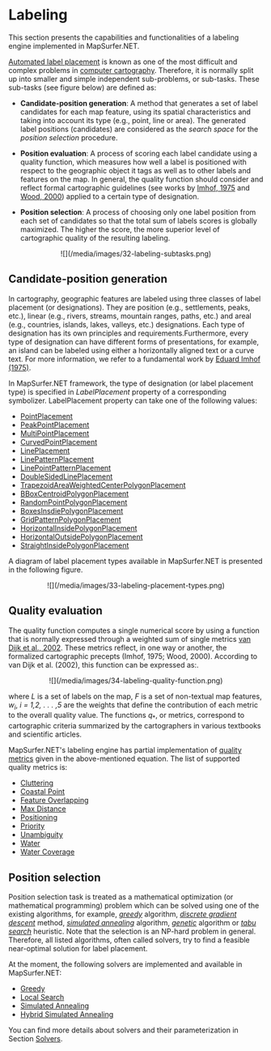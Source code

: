 # Labeling 

This section presents the capabilities and functionalities of a labeling engine implemented in MapSurfer.NET.

[Automated label placement](https://en.wikipedia.org/wiki/Automatic_label_placement) is known as one of the most difficult and complex problems in [computer cartography](https://en.wikipedia.org/wiki/Digital_mapping). Therefore, it is normally split up into smaller and simple independent sub-problems, or sub-tasks. These sub-tasks (see figure below) are defined as:

- **Candidate-position generation**: A method that generates a set of label candidates
for each map feature, using its spatial characteristics and taking into account its
type (e.g., point, line or area). The generated label positions (candidates) are considered as the *search space* for the *position selection* procedure.

- **Position evaluation**: A process of scoring each label candidate using a quality function, which measures how well a label is positioned with respect to the geographic object it tags as well as to other labels and features on the map. In general, the quality function should consider and reflect formal cartographic guidelines (see works by [Imhof, 1975](http://www.mapgraphics.net/downloads/Positioning_Names_on_Maps.pdf) and [Wood, 2000](http://www.maneyonline.com/doi/abs/10.1179/caj.2000.37.1.5)) applied to a certain type of designation.

- **Position selection**: A process of choosing only one label position from each set of candidates so that the total sum of labels scores is globally maximized. The higher the score, the more superior level of cartographic quality of the resulting labeling.

<center>![](/media/images/32-labeling-subtasks.png)</center>


## Candidate-position generation

In cartography, geographic features are labeled using three classes of label  placement (or designations). They are position (e.g., settlements, peaks, etc.), linear (e.g., rivers, streams, mountain ranges, paths, etc.) and areal (e.g., countries, islands, lakes, valleys, etc.) designations. Each type of designation has its own principles and requirements.Furthermore, every type of designation can have different forms of presentations, for example, an island can be labeled using either a horizontally aligned text or a curve text. For more information, we refer to a fundamental work by [Eduard Imhof (1975)](http://www.mapgraphics.net/downloads/Positioning_Names_on_Maps.pdf). 

In MapSurfer.NET framework, the type of designation (or label placement type) is specified in *LabelPlacement* property of a corresponding symbolizer. LabelPlacement property can take one of the following values:     

- [PointPlacement](/usermanual/labeling/label-placement-types#pointplacement)
- [PeakPointPlacement](/usermanual/labeling/label-placement-types#peakpointplacement)
- [MultiPointPlacement](/usermanual/labeling/label-placement-types#multipointplacement)
- [CurvedPointPlacement](/usermanual/labeling/label-placement-types#curvedpointplacement)
- [LinePlacement](/usermanual/labeling/label-placement-types#lineplacement)
- [LinePatternPlacement](/usermanual/labeling/label-placement-types#linepatternplacement)
- [LinePointPatternPlacement](/usermanual/labeling/label-placement-types#linepointpatternplacement)
- [DoubleSidedLinePlacement](/usermanual/labeling/label-placement-types#doublesidedlineplacement)
- [TrapezoidAreaWeightedCenterPolygonPlacement](/usermanual/labeling/label-placement-types#trapezoidareaweightedcenterpolygonplacement)
- [BBoxCentroidPolygonPlacement](/usermanual/labeling/label-placement-types#bboxcentroidpolygonplacement)
- [RandomPointPolygonPlacement](/usermanual/labeling/label-placement-types#randompointpolygonplacement)
- [BoxesInsdiePolygonPlacement](/usermanual/labeling/label-placement-types#boxesinsdiepolygonplacement)
- [GridPatternPolygonPlacement](/usermanual/labeling/label-placement-types#gridpatternpolygonplacement)
- [HorizontalInsidePolygonPlacement](/usermanual/labeling/label-placement-types#horizontalinsidepolygonplacement)
- [HorizontalOutsidePolygonPlacement](/usermanual/labeling/label-placement-types#horizontaloutsidepolygonplacement)
- [StraightInsidePolygonPlacement](/usermanual/labeling/label-placement-types#straightinsidepolygonplacement)

A diagram of label placement types available in MapSurfer.NET is presented in the following figure.

<center>![](/media/images/33-labeling-placement-types.png)</center> 

## Quality evaluation

The quality function computes a single numerical score by using a function that is normally expressed through a weighted sum of single metrics [van Dijk et al., 2002](10.1080/13658810210138742). These metrics reflect, in one way or another, the formalized cartographic precepts (Imhof, 1975; Wood, 2000). According to van Dijk et al. (2002), this function can be expressed as:.

<center>![](/media/images/34-labeling-quality-function.png)</center>

where *L* is a set of labels on the map, *F* is a set of non-textual map features, *w<sub>i</sub>*,
*i = 1,2, . . . ,5* are the weights that define the contribution of each metric to the overall quality value. The functions *q*<sub>*</sub>, or metrics, correspond to cartographic criteria summarized by the cartographers in various textbooks and scientific articles. 

MapSurfer.NET's labeling engine has partial implementation of [quality metrics](/usermanual/labeling/quality-metrics) given in the above-mentioned equation. The list of supported quality metrics is:
 
- [Cluttering](/usermanual/labeling/quality-metrics#Cluttering)
- [Coastal Point](/usermanual/labeling/quality-metrics#CoastalPoint)
- [Feature Overlapping](/usermanual/labeling/quality-metrics#FeatureOverlapping)
- [Max Distance](/usermanual/labeling/quality-metrics#MaxDistance)
- [Positioning](/usermanual/labeling/quality-metrics#Positioning)
- [Priority](/usermanual/labeling/quality-metrics#Priority)
- [Unambiguity](/usermanual/labeling/quality-metrics#Unambiguity)
- [Water](/usermanual/labeling/quality-metrics#Water)
- [Water Coverage](/usermanual/labeling/quality-metrics#WaterCoverage)

## Position selection

Position selection task is treated as a mathematical optimization (or mathematical programming) problem which can be solved using one of the existing algorithms, for example, [*greedy*](http://www.maneyonline.com/doi/abs/10.1179/caj.1972.9.2.99) algorithm, [*discrete gradient descent*](http://www.tandfonline.com/doi/abs/10.1559/152304082783948367#.VbjLufkqdUE) method, [*simulated annealing*](http://dl.acm.org/citation.cfm?id=212334) algorithm, [*genetic*](http://pubsonline.informs.org/doi/abs/10.1287/ijoc.9.3.266) algorithm or [*tabu search*](http://link.springer.com/article/10.1023%2FA%3A1013720231747) heuristic. Note that the selection is an NP-hard problem in general. Therefore, all listed algorithms, often called solvers, try to find a feasible near-optimal solution for label placement.

At the moment, the following solvers are implemented and available in MapSurfer.NET: 

- [Greedy](/usermanual/labeling/solvers#Greedy)
- [Local Search](/usermanual/labeling/solvers#LocalSearch)
- [Simulated Annealing](/usermanual/labeling/solvers#SimulatedAnnealing)
- [Hybrid Simulated Annealing](/usermanual/labeling/solvers#HybridSimulatedAnnealing)

You can find more details about solvers and their parameterization in Section [Solvers](/usermanual/labeling/solvers).
